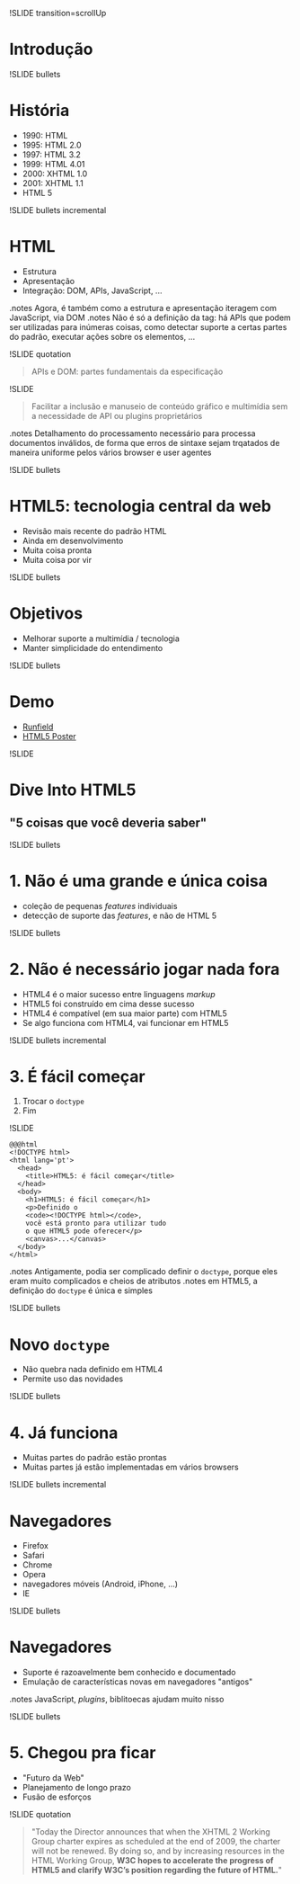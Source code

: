 !SLIDE transition=scrollUp

# Introdução #

!SLIDE bullets

# História #

* 1990: HTML
* 1995: HTML 2.0
* 1997: HTML 3.2
* 1999: HTML 4.01
* 2000: XHTML 1.0
* 2001: XHTML 1.1
* HTML 5

!SLIDE bullets incremental

# HTML #

* Estrutura
* Apresentação
* Integração: DOM, APIs, JavaScript, ...

.notes Agora, é também como a estrutura e apresentação iteragem com JavaScript, via DOM
.notes Não é só a definição da tag: há APIs que podem ser utilizadas para inúmeras coisas, como detectar suporte a certas partes do padrão, executar ações sobre os elementos, ...

!SLIDE quotation

> APIs e DOM: partes fundamentais da especificação

!SLIDE

> Facilitar a inclusão e manuseio de conteúdo gráfico e multimídia sem a necessidade de API ou plugins proprietários

.notes Detalhamento do processamento necessário para processa documentos inválidos, de forma que erros de sintaxe sejam trqatados de maneira uniforme pelos vários browser e user agentes

!SLIDE bullets

# HTML5: tecnologia central da web #

* Revisão mais recente do padrão HTML
* Ainda em desenvolvimento
* Muita coisa pronta
* Muita coisa por vir

!SLIDE bullets

# Objetivos #
* Melhorar suporte a multimídia / tecnologia
* Manter simplicidade do entendimento

!SLIDE bullets

# Demo #

* [Runfield](https://mozillademos.org/demos/runfield/demo.html)
* [HTML5 Poster](https://mozillademos.org/demos/dashboard/demo.html)

!SLIDE
# Dive Into HTML5 #
## "5 coisas que você deveria saber" ##

!SLIDE bullets

# 1. Não é uma grande e única coisa #

* coleção de pequenas *features* individuais
* detecção de suporte das *features*, e não de HTML 5

!SLIDE bullets

# 2. Não é necessário jogar nada fora #

* HTML4 é o maior sucesso entre linguagens *markup*
* HTML5 foi construído em cima desse sucesso
* HTML4 é compatível (em sua maior parte) com HTML5
* Se algo funciona com HTML4, vai funcionar em HTML5

!SLIDE bullets incremental

# 3. É fácil começar #

1. Trocar o `doctype`
2. Fim

!SLIDE

    @@@html
    <!DOCTYPE html>
    <html lang='pt'>
      <head>
        <title>HTML5: é fácil começar</title>
      </head>
      <body>
        <h1>HTML5: é fácil começar</h1>
        <p>Definido o
        <code><!DOCTYPE html></code>,
        você está pronto para utilizar tudo
        o que HTML5 pode oferecer</p>
        <canvas>...</canvas>
      </body>
    </html>

.notes Antigamente, podia ser complicado definir o `doctype`, porque eles eram muito complicados e cheios de atributos
.notes em HTML5, a definição do `doctype` é única e simples

!SLIDE bullets

# Novo `doctype` #

* Não quebra nada definido em HTML4
* Permite uso das novidades

!SLIDE bullets

# 4. Já funciona #

* Muitas partes do padrão estão prontas
* Muitas partes já estão implementadas em vários browsers

!SLIDE bullets incremental

# Navegadores #

* Firefox
* Safari
* Chrome
* Opera
* navegadores móveis (Android, iPhone, ...)
* IE

!SLIDE bullets

# Navegadores #

* Suporte é razoavelmente bem conhecido e documentado
* Emulação de características novas em navegadores "antigos"

.notes JavaScript, _plugins_, biblitoecas ajudam muito nisso

!SLIDE bullets

# 5. Chegou pra ficar #

* "Futuro da Web"
* Planejamento de longo prazo
* Fusão de esforços

!SLIDE quotation

> "Today the Director announces that when the XHTML 2 Working Group charter expires as scheduled at the end of 2009, the charter will not be renewed. By doing so, and by increasing resources in the HTML Working Group, **W3C hopes to accelerate the progress of HTML5 and clarify W3C’s position regarding the future of HTML.**"
